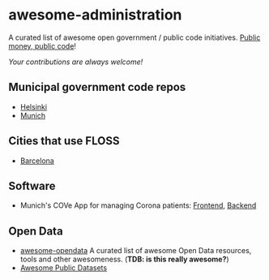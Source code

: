 # awesome-administration

A curated list of awesome open government / public code initiatives. [Public money, public code](https://publiccode.eu/)!

*Your contributions are always welcome!*


## Municipal government code repos

  * [Helsinki](https://github.com/City-of-Helsinki)
  * [Munich](https://github.com/it-at-m)

## Cities that use FLOSS

  * [Barcelona](https://itsfoss.com/barcelona-open-source/)

## Software

  * Munich's COVe App for managing Corona patients: [Frontend](https://github.com/it-at-m/cove-frontend), [Backend](https://github.com/it-at-m/cove-backend)

## Open Data

  * [awesome-opendata](https://github.com/DigitalCommonsLab/awesome-opendata) A curated list of awesome Open Data resources, tools and other awesomeness. (**TDB: is this really awesome?**)
  * [Awesome Public Datasets](https://github.com/awesomedata/awesome-public-datasets)
